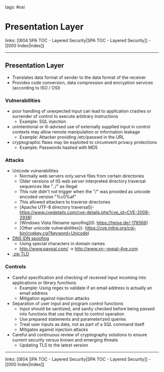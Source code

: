 tags: #osi

# Presentation Layer

links: [[604 SPA TOC - Layered Security|SPA TOC - Layered Security]] - [[000 Index|Index]]

---

## Presentation Layer

- Translates data format of sender to the data format of the receiver
- Provides code conversion, data compression and encryption services (according to ISO / OSI)

### Vulnerabilities

- poor handling of unexpected input can lead to application crashes or surrender of control to execute arbitrary instructions
	- Example: SQL injection
- unintentional or ill-advised use of externally supplied input in control contexts may allow remote manipulation or information leakage
	- Example: Attacker providing /etc/passwd in the URL
- cryptographic flaws may be exploited to circumvent privacy protections
	- Example: Passwords hashed with MD5

### Attacks

- Unicode vulnerabilities
	- Normally web servers only serve files from certain directories
	- Older versions of IIS web server interpreted directory traversal sequences like "../" as illegal
	- This rule didn't not trigger when the "/" was provided as unicode encoded version "%c0%af"
	- This allowed attackers to traverse directories
	- [Apache UTF-8 directory traversal](- https://www.cvedetails.com/cve-details.php?cve_id=CVE-2008-2938)
	- [Windows Vista filename spoofing](0. https://heise.de/-178566)
	- [Other unicode vulnerabilities](- https://cve.mitre.org/cgi-bin/cvekey.cgi?keyword=Unicode)
- [DNS IDN spoofing](https://heise.de/-132814)
	- Using special characters in domain names
	- http://www.pаypal.com/ -> http://www.xn--pypal-4ve.com
- [.zip TLD](https://www.digitec.ch/de/page/neue-zip-domain-wird-bereits-von-cyberkriminellen-missbraucht-27828)

### Controls

- Careful specification and checking of received input incoming into applications or library functions
	- Example: Using regex to validate if an email address is actually an email address
	- Mitigation against injection attacks
- Separation of user input and program control functions
	- Input should be sanitized, and sanity checked before being passed into functions that use the input to control operation
	- Use prepared statements and parameterized queries
	- Treat user inputs as data, not as part of a SQL command itself
	- Mitigates against injection attacks
- Careful and continuous review of cryptography solutions to ensure current security versus known and emerging threats
	- Updating TLS to the latest version

---
links: [[604 SPA TOC - Layered Security|SPA TOC - Layered Security]] - [[000 Index|Index]]